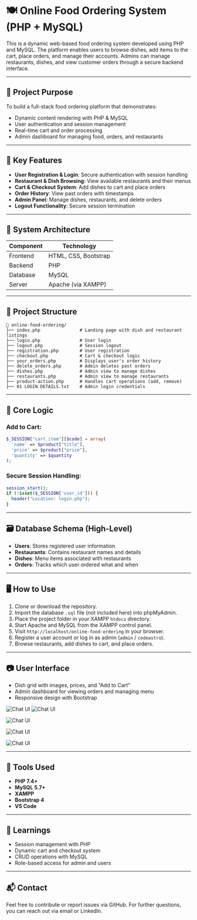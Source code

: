 # 🍽️ Online Food Ordering System (PHP + MySQL)

This is a dynamic web-based food ordering system developed using PHP and MySQL. The platform enables users to browse dishes, add items to the cart, place orders, and manage their accounts. Admins can manage restaurants, dishes, and view customer orders through a secure backend interface.

---

## 🎯 Project Purpose

To build a full-stack food ordering platform that demonstrates:

- Dynamic content rendering with PHP & MySQL
- User authentication and session management
- Real-time cart and order processing
- Admin dashboard for managing food, orders, and restaurants

---

## 🔑 Key Features

- **User Registration & Login**: Secure authentication with session handling
- **Restaurant & Dish Browsing**: View available restaurants and their menus
- **Cart & Checkout System**: Add dishes to cart and place orders
- **Order History**: View past orders with timestamps
- **Admin Panel**: Manage dishes, restaurants, and delete orders
- **Logout Functionality**: Secure session termination

---

## 🧱 System Architecture

| Component | Technology        |
|----------|--------------------|
| Frontend | HTML, CSS, Bootstrap |
| Backend  | PHP                |
| Database | MySQL              |
| Server   | Apache (via XAMPP) |

---

## 📂 Project Structure

```
📁 online-food-ordering/
├── index.php               # Landing page with dish and restaurant listings
├── login.php               # User login
├── logout.php              # Session logout
├── registration.php        # User registration
├── checkout.php            # Cart & checkout logic
├── your_orders.php         # Displays user's order history
├── delete_orders.php       # Admin deletes past orders
├── dishes.php              # Admin view to manage dishes
├── restaurants.php         # Admin view to manage restaurants
├── product-action.php      # Handles cart operations (add, remove)
├── 01 LOGIN DETAILS.txt    # Admin login credentials
```

---

## 🧮 Core Logic

### Add to Cart:
```php
$_SESSION["cart_item"][$code] = array(
  'name' => $product["title"],
  'price' => $product["price"],
  'quantity' => $quantity
);
```

### Secure Session Handling:
```php
session_start();
if (!isset($_SESSION['user_id'])) {
  header("Location: login.php");
}
```

---

## 🗃️ Database Schema (High-Level)

- **Users**: Stores registered user information
- **Restaurants**: Contains restaurant names and details
- **Dishes**: Menu items associated with restaurants
- **Orders**: Tracks which user ordered what and when

---

## 🖥️ How to Use

1. Clone or download the repository.
2. Import the database `.sql` file (not included here) into phpMyAdmin.
3. Place the project folder in your XAMPP `htdocs` directory.
4. Start Apache and MySQL from the XAMPP control panel.
5. Visit `http://localhost/online-food-ordering` in your browser.
6. Register a user account or log in as admin (`admin` / `codeastro`).
7. Browse restaurants, add dishes to cart, and place orders.

---

## 📷 User Interface

- Dish grid with images, prices, and “Add to Cart”
- Admin dashboard for viewing orders and managing menu
- Responsive design with Bootstrap

![Chat UI](Project_Files/screenshot1.png)
![Chat UI](Project_Files/screenshot2.png)


![Chat UI](Project_Files/screenshot3.png)


![Chat UI](Project_Files/screenshot4.png)


![Chat UI](Project_Files/screenshot5.png)


---

## 🧰 Tools Used

- **PHP 7.4+**
- **MySQL 5.7+**
- **XAMPP**
- **Bootstrap 4**
- **VS Code**

---

## 🧠 Learnings

- Session management with PHP
- Dynamic cart and checkout system
- CRUD operations with MySQL
- Role-based access for admin and users

---

## 📬 Contact

Feel free to contribute or report issues via GitHub. For further questions, you can reach out via email or LinkedIn.
